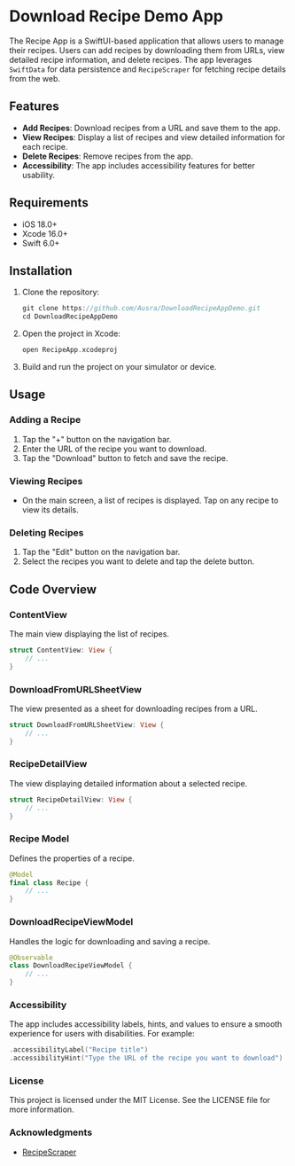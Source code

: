 # Download Recipe Demo App

The Recipe App is a SwiftUI-based application that allows users to manage their recipes. Users can add recipes by downloading them from URLs, view detailed recipe information, and delete recipes. The app leverages `SwiftData` for data persistence and `RecipeScraper` for fetching recipe details from the web.

## Features

- **Add Recipes**: Download recipes from a URL and save them to the app.
- **View Recipes**: Display a list of recipes and view detailed information for each recipe.
- **Delete Recipes**: Remove recipes from the app.
- **Accessibility**: The app includes accessibility features for better usability.

## Requirements
- iOS 18.0+
- Xcode 16.0+
- Swift 6.0+

## Installation

1. Clone the repository:
   ```swift
   git clone https://github.com/Ausra/DownloadRecipeAppDemo.git
   cd DownloadRecipeAppDemo
2. Open the project in Xcode:
   ```swift
   open RecipeApp.xcodeproj
3. Build and run the project on your simulator or device.


## Usage

### Adding a Recipe
1. Tap the "+" button on the navigation bar.
2. Enter the URL of the recipe you want to download.
3. Tap the "Download" button to fetch and save the recipe.

### Viewing Recipes
- On the main screen, a list of recipes is displayed. Tap on any recipe to view its details.

### Deleting Recipes
1. Tap the "Edit" button on the navigation bar.
2. Select the recipes you want to delete and tap the delete button.

## Code Overview
### ContentView
The main view displaying the list of recipes.
```swift
struct ContentView: View {
    // ...
}
```
### DownloadFromURLSheetView
The view presented as a sheet for downloading recipes from a URL.
```swift
struct DownloadFromURLSheetView: View {
    // ...
}
```

### RecipeDetailView
The view displaying detailed information about a selected recipe.
```swift
struct RecipeDetailView: View {
    // ...
}
```
### Recipe Model
Defines the properties of a recipe.
```swift
@Model
final class Recipe {
    // ...
}
```
### DownloadRecipeViewModel
Handles the logic for downloading and saving a recipe.
```swift
@Observable
class DownloadRecipeViewModel {
    // ...
}
```
### Accessibility
The app includes accessibility labels, hints, and values to ensure a smooth experience for users with disabilities. For example:
```swift
.accessibilityLabel("Recipe title")
.accessibilityHint("Type the URL of the recipe you want to download")
```
### License
This project is licensed under the MIT License. See the LICENSE file for more information.

### Acknowledgments
- [RecipeScraper](https://github.com/Ausra/RecipeScraper)

